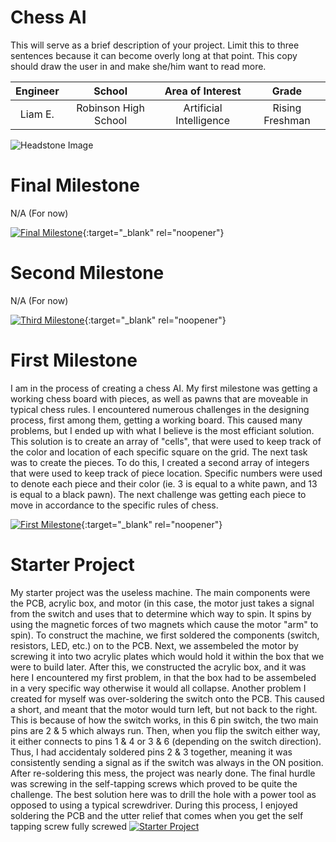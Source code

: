 ﻿# Chess AI
This will serve as a brief description of your project. Limit this to three sentences because it can become overly long at that point. This copy should draw the user in and make she/him want to read more.

| **Engineer** | **School** | **Area of Interest** | **Grade** |
|:--:|:--:|:--:|:--:|
| Liam E. | Robinson High School | Artificial Intelligence | Rising Freshman

![Headstone Image](https://bluestampengineering.com/wp-content/uploads/2016/05/improve.jpg)
  
# Final Milestone
N/A (For now) 

[![Final Milestone](https://res.cloudinary.com/marcomontalbano/image/upload/v1612573869/video_to_markdown/images/youtube--F7M7imOVGug-c05b58ac6eb4c4700831b2b3070cd403.jpg )](https://www.youtube.com/watch?v=F7M7imOVGug&feature=emb_logo "Final Milestone"){:target="_blank" rel="noopener"}

# Second Milestone
N/A (For now)

[![Third Milestone](https://res.cloudinary.com/marcomontalbano/image/upload/v1612574014/video_to_markdown/images/youtube--y3VAmNlER5Y-c05b58ac6eb4c4700831b2b3070cd403.jpg)](https://www.youtube.com/watch?v=y3VAmNlER5Y&feature=emb_logo "Second Milestone"){:target="_blank" rel="noopener"}

# First Milestone
I am in the process of creating a chess AI. My first milestone was getting a working chess board with pieces, as well as pawns that are moveable in typical chess rules. I encountered numerous challenges in the designing process, first among them, getting a working board. This caused many problems, but I ended up with what I believe is the most efficiant solution. This solution is to create an array of "cells", that were used to keep track of the color and location of each specific square on the grid. The next task was to create the pieces. To do this, I created a second array of integers that were used to keep track of piece location. Specific numbers were used to denote each piece and their color (ie. 3 is equal to a white pawn, and 13 is equal to a black pawn). The next challenge was getting each piece to move in accordance to the specific rules of chess.

[![First Milestone](https://res.cloudinary.com/marcomontalbano/image/upload/v1612574117/video_to_markdown/images/youtube--CaCazFBhYKs-c05b58ac6eb4c4700831b2b3070cd403.jpg)](https://www.youtube.com/watch?v=CaCazFBhYKs "First Milestone"){:target="_blank" rel="noopener"}

# Starter Project
My starter project was the useless machine. The main components were the PCB, acrylic box, and motor (in this case, the motor just takes a signal from the switch and uses that to determine which way to spin. It spins by using the magnetic forces of two magnets which cause the motor "arm" to spin). To construct the machine, we first soldered the components (switch, resistors, LED, etc.) on to the PCB. Next, we assembeled the motor by screwing it into two acrylic plates which would hold it within the box that we were to build later. After this, we constructed the acrylic box, and it was here I encountered my first problem, in that the box had to be assembeled in a very specific way otherwise it would all collapse. Another problem I created for myself was over-soldering the switch onto the PCB. This caused a short, and meant that the motor would turn left, but not back to the right. This is because of how the switch works, in this 6 pin switch, the two main pins are 2 & 5 which always run. Then, when you flip the switch either way, it either connects to pins 1 & 4 or 3 & 6 (depending on the switch direction). Thus, I had accidentaly soldered pins 2 & 3 together, meaning it was consistently sending a signal as if the switch was always in the ON position. After re-soldering this mess, the project was nearly done. The final hurdle was screwing in the self-tapping screws which proved to be quite the challenge. The best solution here was to drill the hole with a power tool as opposed to using a typical screwdriver. During this process, I enjoyed soldering the PCB and the utter relief that comes when you get the self tapping screw fully screwed 
[![Starter Project](https://res.cloudinary.com/marcomontalbano/image/upload/v1656534202/video_to_markdown/images/youtube--uePsrpLJjNk-c05b58ac6eb4c4700831b2b3070cd403.jpg)](https://www.youtube.com/watch?v=uePsrpLJjNk "Starter Project")
